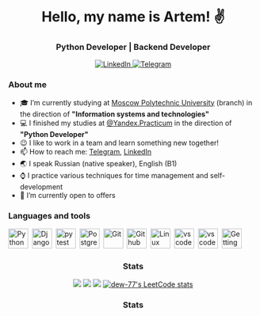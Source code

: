 <div id="header" align="center">
    <h1> Hello, my name is Artem! ✌</h1>
    <h3>Python Developer | Backend Developer</h3>    
</div>

<div id="socials" align="center">
    <a href="https://www.linkedin.com/in/yurkov-artem/">
        <img alt="LinkedIn" src="https://img.shields.io/badge/LinkedIn-blue?style=for-the-badge&logo=linkedin&logoColor=white">
    </a>
        <a href="https://t.me/dew_77">
        <img alt="Telegram" src="https://img.shields.io/badge/Telegram-blue?style=for-the-badge&logo=telegram&logoColor=white">
    </a>
    
</div>

<div id="about">

### About me
- 🎓 I’m currently studying at <a href="https://mospolytech.ru/">Moscow Polytechnic University</a> (branch) in the direction of **"Information systems and technologies"**
- 💻 I finished my studies at <a href="https://practicum.yandex.ru/">@Yandex.Practicum</a> in the direction of **"Python Developer"**
- 😉 I like to work in a team and learn something new together!
- 📫 How to reach me: <a href="https://t.me/dew_77">Telegram</a>, <a href="https://www.linkedin.com/in/yurkov-artem/">LinkedIn</a>
- 🌏 I speak Russian (native speaker), English (B1)
- ⌚ I practice various techniques for time management and self-development
- 🔭 I’m currently open to offers
</div>
<div id="instruments">

### Languages and tools
<img src="https://cdn.jsdelivr.net/gh/devicons/devicon/icons/python/python-original.svg" title="Python" width="40" height="40">&nbsp;
<img src="https://cdn.jsdelivr.net/gh/devicons/devicon/icons/django/django-plain.svg" title="Django" width="40" height="40">&nbsp;
<img src="https://cdn.jsdelivr.net/gh/devicons/devicon/icons/pytest/pytest-original.svg" title="pytest" width="40" height="40">&nbsp;
<img src="https://cdn.jsdelivr.net/gh/devicons/devicon/icons/postgresql/postgresql-original-wordmark.svg" title="PostgreSQL" width="40" height="40">&nbsp;
<img src="https://cdn.jsdelivr.net/gh/devicons/devicon/icons/git/git-original.svg" title="Git" width="40" height="40">&nbsp;
<img src="https://cdn.jsdelivr.net/gh/devicons/devicon/icons/github/github-original.svg" title="Github" width="40" height="40">&nbsp;
<img src="https://cdn.jsdelivr.net/gh/devicons/devicon/icons/linux/linux-original.svg" title="Linux" width="40" height="40">&nbsp;
<img src="https://cdn.jsdelivr.net/gh/devicons/devicon/icons/vscode/vscode-original.svg" title="vscode" width="40" height="40">&nbsp;
<img src="https://cdn.jsdelivr.net/gh/devicons/devicon/icons/docker/docker-original-wordmark.svg" title="vscode" width="40" height="40">&nbsp;
<img src="https://www.oose.de/wp-content/uploads/2014/03/gtd_Logo_claim_gross.png" title="Getting Things Done" width="40" height="40">&nbsp;

</div>

<div id="widgets" align="center">

### Stats
![](http://github-profile-summary-cards.vercel.app/api/cards/profile-details?username=dew-77&theme=apprentice)
![](http://github-profile-summary-cards.vercel.app/api/cards/repos-per-language?username=dew-77&theme=apprentice)
![](http://github-profile-summary-cards.vercel.app/api/cards/stats?username=dew-77&theme=apprentice)
[![dew-77's LeetCode stats](https://leetcode-stats-six.vercel.app/?username=yurkov_artem&theme=dark)](https://github.com/KnlnKS/leetcode-stats)

</div>

<div id="widgets" align="center">

### Stats
</div>
